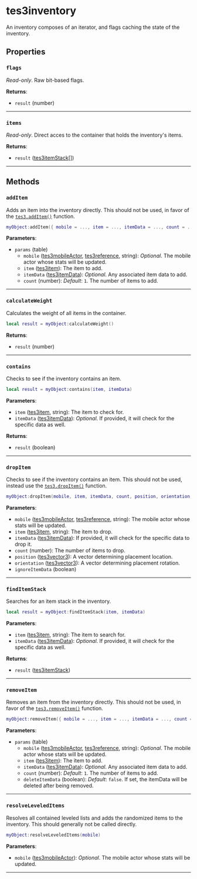 <!---
	This file is autogenerated. Do not edit this file manually. Your changes will be ignored.
	More information: https://github.com/MWSE/MWSE/tree/master/docs
-->

# tes3inventory

An inventory composes of an iterator, and flags caching the state of the inventory.

## Properties

### `flags`

*Read-only*. Raw bit-based flags.

**Returns**:

* `result` (number)

***

### `items`

*Read-only*. Direct acces to the container that holds the inventory's items.

**Returns**:

* `result` ([tes3itemStack](../../types/tes3itemStack)[])

***

## Methods

### `addItem`

Adds an item into the inventory directly. This should not be used, in favor of the [`tes3.addItem()`](https://mwse.github.io/MWSE/apis/tes3/#tes3additem) function.

```lua
myObject:addItem({ mobile = ..., item = ..., itemData = ..., count = ... })
```

**Parameters**:

* `params` (table)
	* `mobile` ([tes3mobileActor](../../types/tes3mobileActor), [tes3reference](../../types/tes3reference), string): *Optional*. The mobile actor whose stats will be updated.
	* `item` ([tes3item](../../types/tes3item)): The item to add.
	* `itemData` ([tes3itemData](../../types/tes3itemData)): *Optional*. Any associated item data to add.
	* `count` (number): *Default*: `1`. The number of items to add.

***

### `calculateWeight`

Calculates the weight of all items in the container.

```lua
local result = myObject:calculateWeight()
```

**Returns**:

* `result` (number)

***

### `contains`

Checks to see if the inventory contains an item.

```lua
local result = myObject:contains(item, itemData)
```

**Parameters**:

* `item` ([tes3item](../../types/tes3item), string): The item to check for.
* `itemData` ([tes3itemData](../../types/tes3itemData)): *Optional*. If provided, it will check for the specific data as well.

**Returns**:

* `result` (boolean)

***

### `dropItem`

Checks to see if the inventory contains an item. This should not be used, instead use the [`tes3.dropItem()`](https://mwse.github.io/MWSE/apis/tes3/#tes3dropitem) function.

```lua
myObject:dropItem(mobile, item, itemData, count, position, orientation, ignoreItemData)
```

**Parameters**:

* `mobile` ([tes3mobileActor](../../types/tes3mobileActor), [tes3reference](../../types/tes3reference), string): The mobile actor whose stats will be updated.
* `item` ([tes3item](../../types/tes3item), string): The item to drop.
* `itemData` ([tes3itemData](../../types/tes3itemData)): If provided, it will check for the specific data to drop it.
* `count` (number): The number of items to drop.
* `position` ([tes3vector3](../../types/tes3vector3)): A vector determining placement location.
* `orientation` ([tes3vector3](../../types/tes3vector3)): A vector determining placement rotation.
* `ignoreItemData` (boolean)

***

### `findItemStack`

Searches for an item stack in the inventory.

```lua
local result = myObject:findItemStack(item, itemData)
```

**Parameters**:

* `item` ([tes3item](../../types/tes3item), string): The item to search for.
* `itemData` ([tes3itemData](../../types/tes3itemData)): *Optional*. If provided, it will check for the specific data as well.

**Returns**:

* `result` ([tes3itemStack](../../types/tes3itemStack))

***

### `removeItem`

Removes an item from the inventory directly. This should not be used, in favor of the [`tes3.removeItem()`](https://mwse.github.io/MWSE/apis/tes3/#tes3removeitem) function.

```lua
myObject:removeItem({ mobile = ..., item = ..., itemData = ..., count = ..., deleteItemData = ... })
```

**Parameters**:

* `params` (table)
	* `mobile` ([tes3mobileActor](../../types/tes3mobileActor), [tes3reference](../../types/tes3reference), string): *Optional*. The mobile actor whose stats will be updated.
	* `item` ([tes3item](../../types/tes3item)): The item to add.
	* `itemData` ([tes3itemData](../../types/tes3itemData)): *Optional*. Any associated item data to add.
	* `count` (number): *Default*: `1`. The number of items to add.
	* `deleteItemData` (boolean): *Default*: `false`. If set, the itemData will be deleted after being removed.

***

### `resolveLeveledItems`

Resolves all contained leveled lists and adds the randomized items to the inventory. This should generally not be called directly.

```lua
myObject:resolveLeveledItems(mobile)
```

**Parameters**:

* `mobile` ([tes3mobileActor](../../types/tes3mobileActor)): *Optional*. The mobile actor whose stats will be updated.

***

